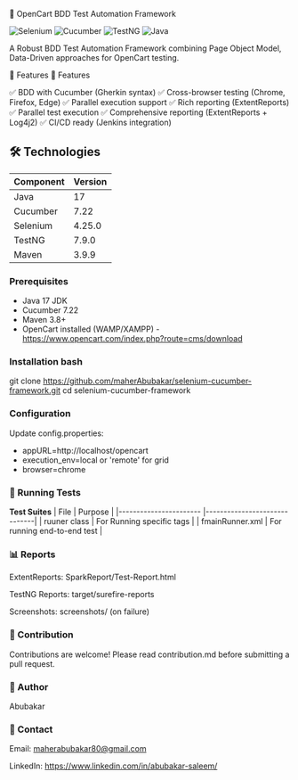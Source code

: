 🚀 OpenCart BDD Test Automation Framework

![Selenium](https://img.shields.io/badge/Selenium-4.25.0-43B02A?logo=selenium)
![Cucumber](https://img.shields.io/badge/Cucumber-7.x-23D96C?logo=cucumber)
![TestNG](https://img.shields.io/badge/TestNG-7.9.0-DD0031)
![Java](https://img.shields.io/badge/Java-17-007396?logo=java)

A Robust BDD Test Automation Framework combining Page Object Model, Data-Driven approaches for OpenCart testing.

📌 Features
📌 Features

✅ BDD with Cucumber (Gherkin syntax)
✅ Cross-browser testing (Chrome, Firefox, Edge)
✅ Parallel execution support
✅ Rich reporting (ExtentReports)
✅ Parallel test execution
✅ Comprehensive reporting (ExtentReports + Log4j2)
✅ CI/CD ready (Jenkins integration)

## 🛠 Technologies
| Component | Version |
|-----------|---------|
| Java      | 17      |
| Cucumber  | 7.22    |
| Selenium  | 4.25.0  |
| TestNG    | 7.9.0   |
| Maven     | 3.9.9   |


### Prerequisites
- Java 17 JDK
- Cucumber 7.22
- Maven 3.8+
- OpenCart installed (WAMP/XAMPP) - https://www.opencart.com/index.php?route=cms/download

### Installation bash
git clone https://github.com/maherAbubakar/selenium-cucumber-framework.git
cd selenium-cucumber-framework

### Configuration
Update config.properties:
* appURL=http://localhost/opencart
* execution_env=local or 'remote' for grid
* browser=chrome

### 🧪 Running Tests
**Test Suites**
| File                   | Purpose                      |
|----------------------- |------------------------------|
| ruuner class           | For Running specific tags    |
| fmainRunner.xml        | For running end-to-end test  |


### 📊 Reports
ExtentReports: SparkReport/Test-Report.html

TestNG Reports: target/surefire-reports

Screenshots: screenshots/ (on failure)

### 🤝 Contribution
Contributions are welcome! Please read contribution.md before submitting a pull request.

### 📧 Author
Abubakar

### 📧 Contact
Email: maherabubakar80@gmail.com

LinkedIn: https://www.linkedin.com/in/abubakar-saleem/
